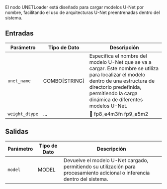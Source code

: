 
El nodo UNETLoader está diseñado para cargar modelos U-Net por nombre, facilitando el uso de arquitecturas U-Net preentrenadas dentro del sistema.

## Entradas

| Parámetro   | Tipo de Dato | Descripción |
|-------------|--------------|-------------|
| `unet_name` | COMBO[STRING] | Especifica el nombre del modelo U-Net que se va a cargar. Este nombre se utiliza para localizar el modelo dentro de una estructura de directorio predefinida, permitiendo la carga dinámica de diferentes modelos U-Net. |
| `weight_dtype` | ... | 🚧  fp8_e4m3fn fp9_e5m2  |

## Salidas

| Parámetro | Tipo de Dato | Descripción |
|-----------|-------------|-------------|
| `model`   | MODEL     | Devuelve el modelo U-Net cargado, permitiendo su utilización para procesamiento adicional o inferencia dentro del sistema. |
